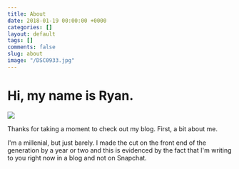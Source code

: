 ```yaml
---
title: About
date: 2018-01-19 00:00:00 +0000
categories: []
layout: default
tags: []
comments: false
slug: about
image: "/DSC0933.jpg"
---
```

# Hi, my name is Ryan.

![](/DSC0933.jpg)

Thanks for taking a moment to check out my blog. First, a bit about me.

I'm a millenial, but just barely. I made the cut on the front end of the generation by a year or two and this is evidenced by the fact that I'm writing to you right now in a blog and not on Snapchat.